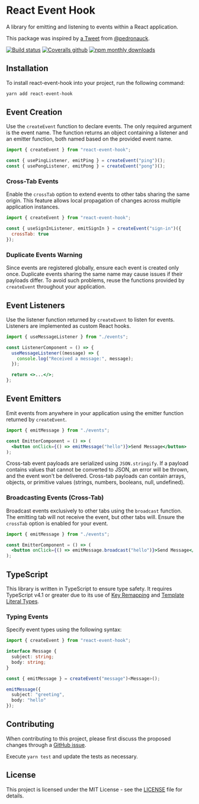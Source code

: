 # React Event Hook

A library for emitting and listening to events within a React application.

This package was inspired by [a Tweet](https://twitter.com/pedronauck/status/1502792417761800193?s=20&t=PFC7inszDOUhRFf7se88UA) from [@pedronauck](https://github.com/pedronauck).

[![Build status](https://github.com/etienne-martin/react-event-hook/workflows/Build/badge.svg)](https://github.com/etienne-martin/react-event-hook/actions)
[![Coveralls github](https://img.shields.io/coveralls/github/etienne-martin/react-event-hook.svg)](https://coveralls.io/github/etienne-martin/react-event-hook)
[![npm monthly downloads](https://img.shields.io/npm/dm/react-event-hook.svg)](https://www.npmjs.com/package/react-event-hook)

## Installation

To install react-event-hook into your project, run the following command:

```bash
yarn add react-event-hook
```

## Event Creation

Use the `createEvent` function to declare events. The only required argument is the event name. The function returns an object containing a listener and an emitter function, both named based on the provided event name.

```javascript
import { createEvent } from "react-event-hook";

const { usePingListener, emitPing } = createEvent("ping")();
const { usePongListener, emitPong } = createEvent("pong")();
```

### Cross-Tab Events

Enable the `crossTab` option to extend events to other tabs sharing the same origin. This feature allows local propagation of changes across multiple application instances.

```javascript
import { createEvent } from "react-event-hook";

const { useSignInListener, emitSignIn } = createEvent("sign-in")({
  crossTab: true
});
```

### Duplicate Events Warning

Since events are registered globally, ensure each event is created only once. Duplicate events sharing the same name may cause issues if their payloads differ. To avoid such problems, reuse the functions provided by `createEvent` throughout your application.

## Event Listeners

Use the listener function returned by `createEvent` to listen for events. Listeners are implemented as custom React hooks.

```jsx
import { useMessageListener } from "./events";

const ListenerComponent = () => {
  useMessageListener((message) => {
    console.log("Received a message:", message);
  });

  return <>...</>;
};
```

## Event Emitters

Emit events from anywhere in your application using the emitter function returned by `createEvent`.

```jsx
import { emitMessage } from "./events";

const EmitterComponent = () => (
  <button onClick={() => emitMessage("hello")}>Send Message</button>
);
```

Cross-tab event payloads are serialized using `JSON.stringify`. If a payload contains values that cannot be converted to JSON, an error will be thrown, and the event won't be delivered. Cross-tab payloads can contain arrays, objects, or primitive values (strings, numbers, booleans, null, undefined).

### Broadcasting Events (Cross-Tab)

Broadcast events exclusively to other tabs using the `broadcast` function. The emitting tab will not receive the event, but other tabs will. Ensure the `crossTab` option is enabled for your event.

```jsx
import { emitMessage } from "./events";

const EmitterComponent = () => (
  <button onClick={() => emitMessage.broadcast("hello")}>Send Message</button>
);
```

## TypeScript

This library is written in TypeScript to ensure type safety. It requires TypeScript v4.1 or greater due to its use of [Key Remapping](https://www.typescriptlang.org/docs/handbook/2/mapped-types.html#key-remapping-via-as) and [Template Literal Types](https://www.typescriptlang.org/docs/handbook/2/template-literal-types.html).

### Typing Events

Specify event types using the following syntax:

```typescript
import { createEvent } from "react-event-hook";

interface Message {
  subject: string;
  body: string;
}

const { emitMessage } = createEvent("message")<Message>();

emitMessage({
  subject: "greeting",
  body: "hello"
});
```

## Contributing

When contributing to this project, please first discuss the proposed changes through a [GitHub issue](https://github.com/etienne-martin/react-event-hook/issues/new).

Execute `yarn test` and update the tests as necessary.

## License

This project is licensed under the MIT License - see the [LICENSE](https://github.com/etienne-martin/react-event-hook/blob/main/LICENSE) file for details.
